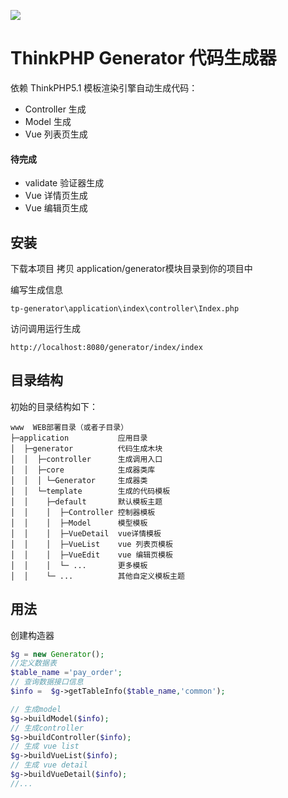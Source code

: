 ![](https://box.kancloud.cn/5a0aaa69a5ff42657b5c4715f3d49221) 

ThinkPHP Generator 代码生成器
===============


依赖 ThinkPHP5.1 模板渲染引擎自动生成代码：

 + Controller 生成
 + Model 生成
 + Vue 列表页生成


#### 待完成
+ validate 验证器生成
+ Vue 详情页生成
+ Vue 编辑页生成

## 安装

下载本项目 拷贝 application/generator模块目录到你的项目中

编写生成信息
~~~
tp-generator\application\index\controller\Index.php
~~~

访问调用运行生成
~~~
http://localhost:8080/generator/index/index
~~~

## 目录结构

初始的目录结构如下：

~~~
www  WEB部署目录（或者子目录）
├─application           应用目录
│  ├─generator          代码生成木块
│  │  ├─controller      生成调用入口
│  │  ├─core            生成器类库
│  │  │ └─Generator     生成器类
│  │  └─template        生成的代码模板
│  │    ├─default       默认模板主题
│  │    │  ├─Controller 控制器模板
│  │    │  ├─Model      模型模板
│  │    │  ├─VueDetail  vue详情模板
│  │    │  ├─VueList    vue 列表页模板
│  │    │  ├─VueEdit    vue 编辑页模板
│  │    │  └─ ...       更多模板
│  │    └─ ...          其他自定义模板主题

~~~
## 用法
创建构造器
```php
$g = new Generator();
//定义数据表
$table_name ='pay_order';
// 查询数据接口信息
$info =  $g->getTableInfo($table_name,'common');

// 生成model
$g->buildModel($info);
// 生成controller
$g->buildController($info);
// 生成 vue list
$g->buildVueList($info);
// 生成 vue detail
$g->buildVueDetail($info);
//...
```